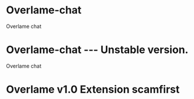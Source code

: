 # Overlame-chat
Overlame chat
# Overlame-chat --- Unstable version.
Overlame chat
# Overlame v1.0 Extension scamfirst


